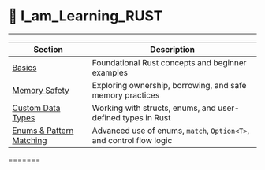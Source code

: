 # 🦀 I_am_Learning_RUST

---


| Section                                      | Description                                                             |
|----------------------------------------------|-------------------------------------------------------------------------|
| [Basics](./a-basics/README.md)               | Foundational Rust concepts and beginner examples                        |
| [Memory Safety](./b-memory-safety/README.md) | Exploring ownership, borrowing, and safe memory practices               |
| [Custom Data Types](./c-custom_data_types/README.md) | Working with structs, enums, and user-defined types in Rust      |
| [Enums & Pattern Matching](./d-enums_matching_options/README.md) | Advanced use of enums, `match`, `Option<T>`, and control flow logic |


=======
